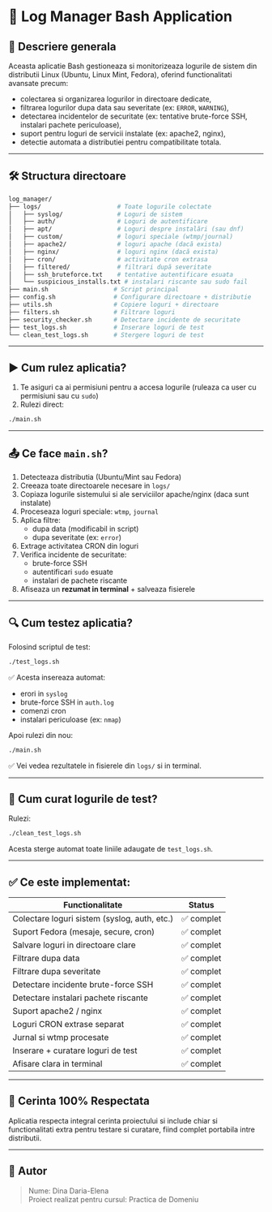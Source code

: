 # 📄 Log Manager Bash Application

## 📌 Descriere generala

Aceasta aplicatie Bash gestioneaza si monitorizeaza logurile de sistem din distributii Linux (Ubuntu, Linux Mint, Fedora), oferind functionalitati avansate precum:
- colectarea si organizarea logurilor in directoare dedicate,
- filtrarea logurilor dupa data sau severitate (ex: `ERROR`, `WARNING`),
- detectarea incidentelor de securitate (ex: tentative brute-force SSH, instalari pachete periculoase),
- suport pentru loguri de servicii instalate (ex: apache2, nginx),
- detectie automata a distributiei pentru compatibilitate totala.

---

## 🛠 Structura directoare

```bash
log_manager/
├── logs/                     # Toate logurile colectate
│   ├── syslog/               # Loguri de sistem
│   ├── auth/                 # Loguri de autentificare
│   ├── apt/                  # Loguri despre instalări (sau dnf)
│   ├── custom/               # loguri speciale (wtmp/journal)
│   ├── apache2/              # loguri apache (dacă exista)
│   ├── nginx/                # loguri nginx (dacă exista)
│   ├── cron/                 # activitate cron extrasa
│   ├── filtered/             # filtrari după severitate
│   ├── ssh_bruteforce.txt    # tentative autentificare esuata
│   └── suspicious_installs.txt # instalari riscante sau sudo fail
├── main.sh                  # Script principal
├── config.sh                # Configurare directoare + distributie
├── utils.sh                 # Copiere loguri + directoare
├── filters.sh               # Filtrare loguri
├── security_checker.sh      # Detectare incidente de securitate
├── test_logs.sh             # Inserare loguri de test
└── clean_test_logs.sh       # Stergere loguri de test
```

---

## ▶️ Cum rulez aplicatia?

1. Te asiguri ca ai permisiuni pentru a accesa logurile (ruleaza ca user cu permisiuni sau cu `sudo`)
2. Rulezi direct:
```bash
./main.sh
```

---

## 📤 Ce face `main.sh`?

1. Detecteaza distributia (Ubuntu/Mint sau Fedora)
2. Creeaza toate directoarele necesare in `logs/`
3. Copiaza logurile sistemului si ale serviciilor apache/nginx (daca sunt instalate)
4. Proceseaza loguri speciale: `wtmp`, `journal`
5. Aplica filtre:
   - dupa data (modificabil in script)
   - dupa severitate (ex: `error`)
6. Extrage activitatea CRON din loguri
7. Verifica incidente de securitate:
   - brute-force SSH
   - autentificari `sudo` esuate
   - instalari de pachete riscante
8. Afiseaza un **rezumat in terminal** + salveaza fisierele

---

## 🔍 Cum testez aplicatia?

Folosind scriptul de test:

```bash
./test_logs.sh
```

✅ Acesta insereaza automat:
- erori in `syslog`
- brute-force SSH in `auth.log`
- comenzi cron
- instalari periculoase (ex: `nmap`)

Apoi rulezi din nou:

```bash
./main.sh
```

✅ Vei vedea rezultatele in fisierele din `logs/` si in terminal.

---

## 🧹 Cum curat logurile de test?

Rulezi:

```bash
./clean_test_logs.sh
```

Acesta sterge automat toate liniile adaugate de `test_logs.sh`.

---

## ✅ Ce este implementat:

| Functionalitate                        | Status     |
|----------------------------------------|------------|
| Colectare loguri sistem (syslog, auth, etc.) | ✅ complet |
| Suport Fedora (mesaje, secure, cron)  | ✅ complet |
| Salvare loguri in directoare clare     | ✅ complet |
| Filtrare dupa data                     | ✅ complet |
| Filtrare dupa severitate               | ✅ complet |
| Detectare incidente brute-force SSH    | ✅ complet |
| Detectare instalari pachete riscante   | ✅ complet |
| Suport apache2 / nginx                 | ✅ complet |
| Loguri CRON extrase separat            | ✅ complet |
| Jurnal si wtmp procesate               | ✅ complet |
| Inserare + curatare loguri de test     | ✅ complet |
| Afisare clara in terminal              | ✅ complet |

---

## 📌 Cerinta 100% Respectata

Aplicatia respecta integral cerinta proiectului si include chiar si functionalitati extra pentru testare si curatare, fiind complet portabila intre distributii.

---

## 👤 Autor

> Nume: Dina Daria-Elena  
> Proiect realizat pentru cursul: Practica de Domeniu
